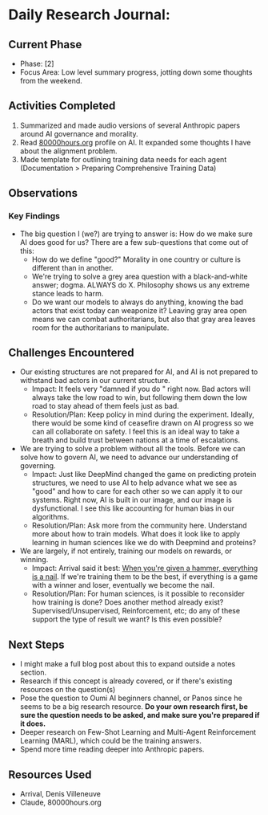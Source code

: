 # Daily Research Journal:

## Current Phase
- Phase: [2]
- Focus Area: Low level summary progress, jotting down some thoughts from the weekend.

## Activities Completed
1. Summarized and made audio versions of several Anthropic papers around AI governance and morality.
2. Read [80000hours.org](https://80000hours.org/problem-profiles/artificial-intelligence/) profile on AI. It expanded some thoughts I have about the alignment problem.
3. Made template for outlining training data needs for each agent (Documentation > Preparing Comprehensive Training Data)

## Observations
### Key Findings
- The big question I (we?) are trying to answer is: How do we make sure AI does good for us? There are a few sub-questions that come out of this:
	- How do we define "good?" Morality in one country or culture is different than in another.
	- We're trying to solve a grey area question with a black-and-white answer; dogma. ALWAYS do X. Philosophy shows us any extreme stance leads to harm.
	- Do we want our models to always do anything, knowing the bad actors that exist today can weaponize it? Leaving gray area open means we can combat authoritarians, but also that gray area leaves room for the authoritarians to manipulate.


## Challenges Encountered
- Our existing structures are not prepared for AI, and AI is not prepared to withstand bad actors in our current structure.
  - Impact: It feels very "damned if you do " right now. Bad actors will always take the low road to win, but following them down the low road to stay ahead of them feels just as bad.
  - Resolution/Plan: Keep policy in mind during the experiment. Ideally, there would be some kind of ceasefire drawn on AI progress so we can all collaborate on safety. I feel this is an ideal way to take a breath and build trust between nations at a time of escalations.
- We are trying to solve a problem without all the tools. Before we can solve how to govern AI, we need to advance our understanding of governing. 
	- Impact: Just like DeepMind changed the game on predicting protein structures, we need to use AI to help advance what we see as "good" and how to care for each other so we can apply it to our systems. Right now, AI is built in our image, and our image is dysfunctional. I see this like accounting for human bias in our algorithms.
	- Resolution/Plan: Ask more from the community here. Understand more about how to train models. What does it look like to apply learning in human sciences like we do with Deepmind and proteins?
- We are largely, if not entirely, training our models on rewards, or winning.
	- Impact: Arrival said it best: [When you're given a hammer, everything is a nail](https://www.youtube.com/watch?v=8kdWlQ__wk8). If we're training them to be the best, if everything is a game with a winner and loser, eventually we become the nail.
	- Resolution/Plan: For human sciences, is it possible to reconsider how training is done? Does another method already exist? Supervised/Unsupervised, Reinforcement, etc; do any of these support the type of result we want? Is this even possible?



## Next Steps
- I might make a full blog post about this to expand outside a notes section.
- Research if this concept is already covered, or if there's existing resources on the question(s)
- Pose the question to Oumi AI beginners channel, or Panos since he seems to be a big research resource. **Do your own research first, be sure the question needs to be asked, and make sure you're prepared if it does.**
- Deeper research on Few-Shot Learning and Multi-Agent Reinforcement Learning (MARL), which could be the training answers.
- Spend more time reading deeper into Anthropic papers.

## Resources Used
- Arrival, Denis Villeneuve
- Claude, 80000hours.org
